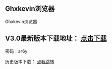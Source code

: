 ## Ghxkevin浏览器

Ghxkevin浏览器


## V3.0最新版本下载地址：  <a  href="https://wwz.lanzouf.com/irpZq04tsqha" target="_blank">点击下载</a>
密码：ar6y





历史版本下载：  <a  href="https://ghxkevinbr.mysxl.cn/" target="_blank">点我跳转</a>
